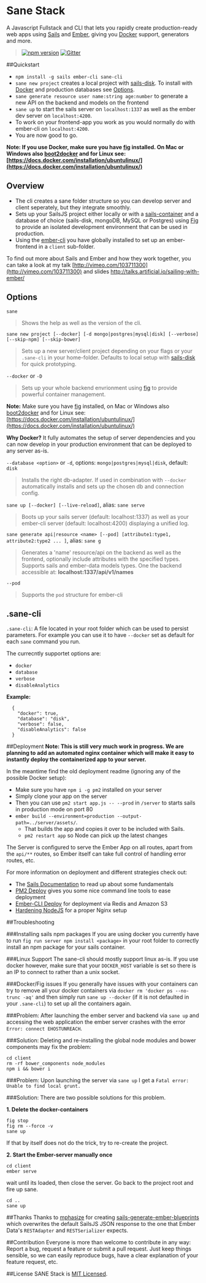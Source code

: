 # Sane Stack

A Javascript Fullstack and CLI that lets you rapidly create production-ready web apps using [Sails](http://sailsjs.org/) and [Ember](http://emberjs.com/), giving you [Docker](https://www.docker.com/) support, generators and more.

> [![npm version](https://badge.fury.io/js/sane-cli.svg)](https://npmjs.org/package/sane-cli) [![Gitter](https://badges.gitter.im/Join%20Chat.svg)](https://gitter.im/artificialio/sane?utm_source=badge&utm_medium=badge&utm_campaign=pr-badge&utm_content=badge)

##Quickstart
* `npm install -g sails ember-cli sane-cli`
* `sane new project` creates a local project with [sails-disk](https://github.com/balderdashy/sails-disk). To install with [Docker](https://www.docker.com/) and production databases see [Options](#sane-stack-options).
* `sane generate resource user name:string age:number` to generate a new API on the backend and models on the frontend
* `sane up` to start the sails server on `localhost:1337` as well as the ember dev server on `localhost:4200`.
* To work on your frontend-app you work as you would normally do with ember-cli on `localhost:4200`.
* You are now good to go.

**Note: If you use Docker, make sure you have [fig](http://www.fig.sh/install.html) installed. On Mac or Windows also [boot2docker](http://boot2docker.io/) and for Linux see: [https://docs.docker.com/installation/ubuntulinux/](https://docs.docker.com/installation/ubuntulinux/)**


## Overview

* The cli creates a sane folder structure so you can develop server and client seperately, but they integrate smoothly.
* Sets up your SailsJS project either locally or with a [sails-container](https://github.com/artificialio/docker-sails) and a database of choice (sails-disk, mongoDB, MySQL or Postgres) using [Fig](https://github.com/artificialio/docker-sails) to provide an isolated development environment that can be used in production.
* Using the [ember-cli](https://github.com/stefanpenner/ember-cli) you have globally installed to set up an ember-frontend in a `client` sub-folder.

To find out more about Sails and Ember and how they work together, you can take a look at my talk
[http://vimeo.com/103711300](http://vimeo.com/103711300) and slides [http://talks.artificial.io/sailing-with-ember/
](http://talks.artificial.io/sailing-with-ember/)

## Options

`sane`

> Shows the help as well as the version of the cli.

`sane new project [--docker] [-d mongo|postgres|mysql|disk] [--verbose] [--skip-npm] [--skip-bower]`

> Sets up a new server/client project depending on your flags or your `.sane-cli` in your home-folder. Defaults to local setup with [sails-disk](https://github.com/balderdashy/sails-disk) for quick prototyping.

`--docker` or `-D`

> Sets up your whole backend envrionment using [fig](http://www.fig.sh/) to provide powerful container management.

**Note:** Make sure you have [fig](http://www.fig.sh/install.html) installed, on Mac or Windows also [boot2docker](http://boot2docker.io/) and for Linux see: [https://docs.docker.com/installation/ubuntulinux/](https://docs.docker.com/installation/ubuntulinux/)

**Why Docker?** It fully automates the setup of server dependencies and you can now develop in your production environment that can be deployed to any server as-is.

`--database <option>` or `-d`, options: `mongo|postgres|mysql|disk`, default: `disk`

> Installs the right db-adapter. If used in combination with `--docker` automatically installs and sets up the chosen db and connection config.

`sane up [--docker] [--live-reload]`, alias: `sane serve`

> Boots up your sails server (default: localhost:1337) as well as your ember-cli server (default: localhost:4200) displaying a unified log.

`sane generate api|resource <name> [--pod] [attribute1:type1, attribute2:type2 ... ]`, alias: `sane g`

> Generates a 'name' resource/api on the backend as well as the frontend, optionally include attributes with the specified types. Supports sails and ember-data models types. One the backend accessible at: **localhost:1337/api/v1/names**

`--pod`

> Supports the `pod` structure for ember-cli

## .sane-cli
`.sane-cli`: A file located in your root folder which can be used to persist parameters. For example you can use it to have `--docker` set as default for each `sane` command you run.

The currecntly supportet options are:

* `docker`
* `database`
* `verbose`
* `disableAnalytics`

**Example:**  
```
  {
    "docker": true,
    "database": "disk",
    "verbose": false,
    "disableAnalytics": false
  }
```

##Deployment
**Note: This is still very much work in progress. We are planning to add an automated nginx container which will make it easy to instantly deploy the containerized app to your server.**

In the meantime find the old deployment readme (ignoring any of the possible Docker setup):

* Make sure you have `npm i -g pm2` installed on your server
* Simply clone your app on the server
* Then you can use `pm2 start app.js -- --prod` in `/server` to starts sails in production mode on port 80
* `ember build --environment=production --output-path=../server/assets/`.
   * That builds the app and copies it over to be included with Sails.
   * `pm2 restart app` so Node can pick up the latest changes

The Server is configured to serve the Ember App on all routes, apart from the `api/**` routes, so Ember itself can take full control of handling error routes, etc.

For more information on deployment and different strategies check out:

* The [Sails Documentation](http://sailsjs.org/#/documentation/concepts/Deployment) to read up about some fundamentals
* [PM2 Deploy](https://github.com/Unitech/pm2#deployment) gives you some nice command line tools to ease deployment
* [Ember-CLI Deploy](https://github.com/achambers/ember-cli-deploy) for deployment via Redis and Amazon S3
* [Hardening NodeJS](http://blog.argteam.com/coding/hardening-node-js-for-production-part-2-using-nginx-to-avoid-node-js-load/) for a proper Nginx setup

##Troubleshooting

###Installing sails npm packages
If you are using docker you currently have to run `fig run server npm install <package>` in your root folder to correctly install an npm package for your sails container.

###Linux Support
The sane-cli should mostly support linux as-is. If you use docker however, make sure that your `DOCKER_HOST` variable is set so there is an IP to connect to rather than a unix socket.

###Docker/Fig issues
If you generally have issues with your containers can try to remove all your docker containers via `docker rm 'docker ps --no-trunc -aq'` and then simply run `sane up --docker` (if it is not defaulted in your `.sane-cli`) to set up all the containers again.

###Problem:
After launching the ember server and backend via `sane up` and accessing the web application the ember server crashes with the error `Error: connect EHOSTUNREACH`.

###Solution:
Deleting and re-installing the global node modules and bower components may fix the problem:
```
cd client
rm -rf bower_components node_modules
npm i && bower i
```


###Problem:
Upon launching the server via `sane up` I get a `Fatal error: Unable to find local grunt.`

###Solution:
There are two possible solutions for this problem.

**1. Delete the docker-containers**
```
fig stop
fig rm --force -v
sane up
```

If that by itself does not do the trick, try to re-create the project.

**2. Start the Ember-server manually once**
```
cd client
ember serve
```

wait until its loaded, then close the server.
Go back to the project root and fire up sane.
```
cd ..
sane up
```


##Thanks
Thanks to [mphasize](https://github.com/mphasize) for creating [sails-generate-ember-blueprints](https://github.com/mphasize/sails-generate-ember-blueprints) which overwrites the default SailsJS JSON response to the one that Ember Data's `RESTAdapter` and `RESTSerializer` expects.

##Contribution
Everyone is more than welcome to contribute in any way: Report a bug, request a feature or submit a pull request. Just keep things sensible, so we can easily reproduce bugs, have a clear explanation of your feature request, etc.

##License
SANE Stack is [MIT Licensed](https://github.com/artificialio/sails-ember-starter-kit/blob/master/LICENSE.md).
